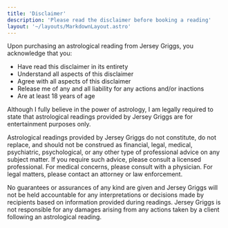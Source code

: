 ```yaml
---
title: 'Disclaimer'
description: 'Please read the disclaimer before booking a reading'
layout: '~/layouts/MarkdownLayout.astro'
---
```


Upon purchasing an astrological reading from Jersey Griggs, you acknowledge that you:

- Have read this disclaimer in its entirety
- Understand all aspects of this disclaimer
- Agree with all aspects of this disclaimer
- Release me of any and all liability for any actions and/or inactions
- Are at least 18 years of age

Although I fully believe in the power of astrology, I am legally required to state that astrological readings provided by Jersey Griggs are for entertainment purposes only.

Astrological readings provided by Jersey Griggs do not constitute, do not replace, and should not be construed as financial, legal, medical, psychiatric, psychological, or any other type of professional advice on any subject matter. If you require such advice, please consult a licensed professional. For medical concerns, please consult with a physician. For legal matters, please contact an attorney or law enforcement.

No guarantees or assurances of any kind are given and Jersey Griggs will not be held accountable for any interpretations or decisions made by recipients based on information provided during readings. Jersey Griggs is not responsible for any damages arising from any actions taken by a client following an astrological reading.
